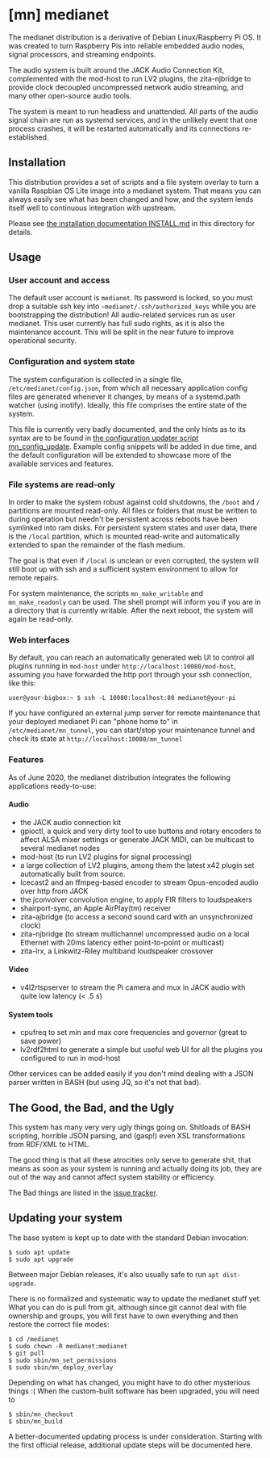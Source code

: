 # [mn] medianet

The medianet distribution is a derivative of Debian Linux/Raspberry Pi OS.
It was created to turn Raspberry Pis into reliable embedded audio nodes,
signal processors, and streaming endpoints.

The audio system is built around the JACK Audio Connection Kit, complemented
with the mod-host to run LV2 plugins, the zita-njbridge to provide clock
decoupled uncompressed network audio streaming, and many other open-source
audio tools.

The system is meant to run headless and unattended. All parts of the audio
signal chain are run as systemd services, and in the unlikely event that one
process crashes, it will be restarted automatically and its connections
re-established.

## Installation

This distribution provides a set of scripts and a file system overlay to turn
a vanilla Raspbian OS Lite image into a medianet system. That means you can
always easily see what has been changed and how, and the system lends itself
well to continuous integration with upstream.

Please see [the installation documentation INSTALL.md](INSTALL.md) in this
directory for details.

## Usage

### User account and access

The default user account is `medianet`. Its password is locked, so you must
drop a suitable ssh key into `~medianet/.ssh/authorized_keys` while you are
bootstrapping the distribution!
All audio-related services run as user medianet.
This user currently has full sudo rights, as it is also the maintenance
account. This will be split in the near future to improve operational
security.

### Configuration and system state

The system configuration is collected in a single file,
`/etc/medianet/config.json`, from which all necessary application config
files are generated whenever it changes, by means of a systemd.path watcher
(using inotify). Ideally, this file comprises the entire state of the
system.

This file is currently very badly documented, and the only hints as to its
syntax are to be found in [the configuration updater script
mn_config_update](overlay/usr/local/bin/mn_config_update). Example
config snippets will be added in due time, and the default configuration
will be extended to showcase more of the available services and features.

### File systems are read-only

In order to make the system robust against cold shutdowns, the `/boot` and
`/` partitions are mounted read-only. All files or folders that must be
written to during operation but needn't be persistent across reboots have
been symlinked into ram disks. For persistent system states and user data,
there is the `/local` partition, which is mounted read-write and
automatically extended to span the remainder of the flash medium.

The goal is that even if `/local` is unclean or even corrupted, the system
will still boot up with ssh and a sufficient system environment to allow for
remote repairs.

For system maintenance, the scripts `mn_make_writable` and
`mn_make_readonly` can be used. The shell prompt will inform you if you are
in a directory that is currently writable. After the next reboot, the system
will again be read-only.

### Web interfaces

By default, you can reach an automatically generated web UI to control all
plugins running in `mod-host` under `http://localhost:10080/mod-host`, 
assuming you have forwarded the http port through your ssh connection, like
this:
```
user@your-bigbox:~ $ ssh -L 10080:localhost:80 medianet@your-pi
```
If you have configured an external jump server for remote maintenance that
your deployed medianet Pi can "phone home to" in `/etc/medianet/mn_tunnel`,
you can start/stop your maintenance tunnel and check its state at
`http://localhost:10080/mn_tunnel`

### Features

As of June 2020, the medianet distribution integrates the following
applications ready-to-use:

#### Audio
* the JACK audio connection kit
* gpioctl, a quick and very dirty tool to use buttons and rotary encoders to
affect ALSA mixer settings or generate JACK MIDI, can be multicast to several
medianet nodes
* mod-host (to run LV2 plugins for signal processing)
* a large collection of LV2 plugins, among them the latest x42 plugin set
automatically built from source.
* Icecast2 and an ffmpeg-based encoder to stream Opus-encoded audio over http
from JACK
* the jconvolver convolution engine, to apply FIR filters to loudspeakers
* shairport-sync, an Apple AirPlay(tm) receiver
* zita-ajbridge (to access a second sound card with an unsynchronized clock)
* zita-njbridge (to stream multichannel uncompressed audio on a local Ethernet
with 20ms latency either point-to-point or multicast)
* zita-lrx, a Linkwitz-Riley multiband loudspeaker crossover

#### Video
* v4l2rtspserver to stream the Pi camera and mux in JACK audio with quite low
latency (< .5 s)

#### System tools
* cpufreq to set min and max core frequencies and governor (great to save power)
* lv2rdf2html to generate a simple but useful web UI for all the plugins you
configured to run in mod-host

Other services can be added easily if you don't mind dealing with a JSON parser
written in BASH (but using JQ, so it's not that bad).

## The Good, the Bad, and the Ugly

This system has many very very ugly things going on. Shitloads of BASH scripting,
horrible JSON parsing, and (gasp!) even XSL transformations from RDF/XML to HTML.

The good thing is that all these atrocities only serve to generate shit, that
means as soon as your system is running and actually doing its job, they are out
of the way and cannot affect system stability or efficiency.

The Bad things are listed in the [issue tracker](https://github.com/nettings/medianet/issues).

## Updating your system

The base system is kept up to date with the standard Debian invocation:
```
$ sudo apt update
$ sudo apt upgrade
```
Between major Debian releases, it's also usually safe to run `apt dist-upgrade`.

There is no formalized and systematic way to update the medianet stuff yet.
What you can do is pull from git, although since git cannot deal with file
ownership and groups, you will first have to own everything and then restore the
correct file modes:
```
$ cd /medianet
$ sudo chown -R medianet:medianet
$ git pull
$ sudo sbin/mn_set_permissions
$ sudo sbin/mn_deploy_overlay
```
Depending on what has changed, you might have to do other mysterious things :(
When the custom-built software has been upgraded, you will need to 
```
$ sbin/mn_checkout
$ sbin/mn_build
```

A better-documented updating process is under consideration. Starting with the 
first official release, additional update steps will be documented here.
